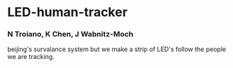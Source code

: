 # LED-human-tracker
### N Troiano, K Chen, J Wabnitz-Moch

beijing's survalance system but we make a strip of LED's follow the people we are tracking. 
